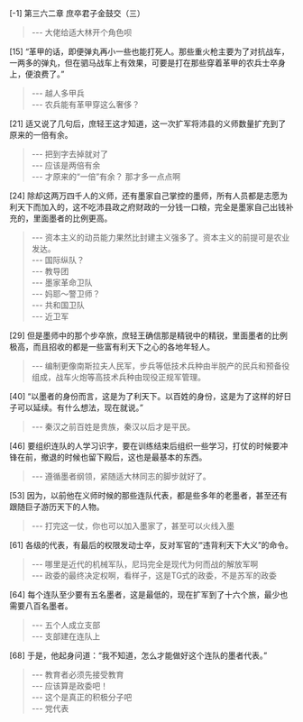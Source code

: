 
[-1] 第三六二章 庶卒君子金鼓交（三）
>--- 大佬给适大林开个角色呗<br>

[15] “革甲的话，即便弹丸再小一些也能打死人。那些重火枪主要为了对抗战车，一两多的弹丸，但在驷马战车上有效果，可要是打在那些穿着革甲的农兵士卒身上，便浪费了。”
>--- 越人多甲兵<br>
>--- 农兵能有革甲穿这么奢侈？<br>

[21] 适又说了几句后，庶轻王这才知道，这一次扩军将沛县的义师数量扩充到了原来的一倍有余。
>--- 把到字去掉就对了<br>
>--- 应该是两倍有余<br>
>--- 才原来的“一倍”有余？
那才多一点点啊<br>

[24] 除却这两万四千人的义师，还有墨家自己掌控的墨师，所有人员都是志愿为利天下而加入的，这不吃沛县政之府财政的一分钱一口粮，完全是墨家自己出钱补充的，里面墨者的比例更高。
>--- 资本主义的动员能力果然比封建主义强多了。资本主义的前提可是农业发达。<br>
>--- 国际纵队？<br>
>--- 教导团<br>
>--- 墨家革命卫队<br>
>--- 妈耶～警卫师？<br>
>--- 共和国卫队<br>
>--- 近卫军<br>

[29] 但是墨师中的那个步卒旅，庶轻王确信那是精锐中的精锐，里面墨者的比例极高，而且招收的都是一些富有利天下之心的各地年轻人。
>--- 编制更像南斯拉夫人民军，步兵等低技术兵种由半脱产的民兵和预备役组成，战车火炮等高技术兵种由现役正规军管理。<br>

[40] “以墨者的身份而言，这是为了利天下。以百姓的身份，这是为了这样的好日子可以延续。有什么想法，现在就说。”
>--- 秦汉之前百姓是贵族，秦汉以后才是平民。<br>

[46] 要组织连队的人学习识字，要在训练结束后组织一些学习，打仗的时候要冲锋在前，撤退的时候也留下殿后，这也是最基本的东西。
>--- 遵循墨者纲领，紧随适大林同志的脚步就好了。<br>

[53] 因为，以前他在义师时候的那些连队代表，都是些多年的老墨者，甚至还有跟随巨子游历天下的人物。
>--- 打完这一仗，你也可以加入墨家了，甚至可以火线入墨<br>

[61] 各级的代表，有最后的权限发动士卒，反对军官的“违背利天下大义”的命令。
>--- 哪里是近代的机械军队，尼玛完全是现代为何而战的解放军啊<br>
>--- 政委的最终决定权啊，看样子，这是TG式的政委，不是苏军的政委<br>

[64] 每个连队至少要有五名墨者，这是最低的，现在扩军到了十六个旅，最少也需要八百名墨者。
>--- 五个人成立支部<br>
>--- 支部建在连队上<br>

[68] 于是，他起身问道：“我不知道，怎么才能做好这个连队的墨者代表。”
>--- 教育者必须先接受教育<br>
>--- 应该算是政委吧！<br>
>--- 这个是真正的积极分子吧<br>
>--- 党代表<br>
